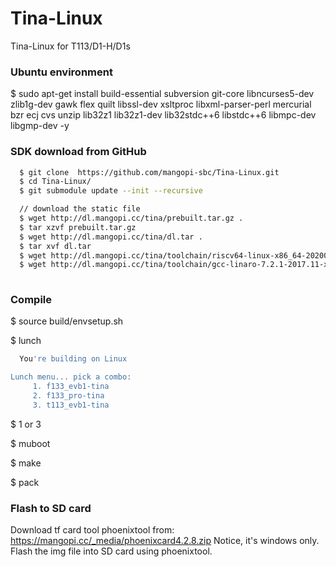 # Tina-Linux
Tina-Linux for T113/D1-H/D1s



### Ubuntu environment 
  $ sudo apt-get install build-essential subversion git-core libncurses5-dev zlib1g-dev gawk flex quilt libssl-dev xsltproc libxml-parser-perl mercurial bzr ecj cvs unzip lib32z1 lib32z1-dev lib32stdc++6 libstdc++6 libmpc-dev libgmp-dev -y

### SDK download from GitHub
``` sh
  $ git clone  https://github.com/mangopi-sbc/Tina-Linux.git
  $ cd Tina-Linux/
  $ git submodule update --init --recursive

  // download the static file
  $ wget http://dl.mangopi.cc/tina/prebuilt.tar.gz .
  $ tar xzvf prebuilt.tar.gz
  $ wget http://dl.mangopi.cc/tina/dl.tar .
  $ tar xvf dl.tar
  $ wget http://dl.mangopi.cc/tina/toolchain/riscv64-linux-x86_64-20200528.tar.xz -P ./lichee/brandy-2.0/tools/toolchain/
  $ wget http://dl.mangopi.cc/tina/toolchain/gcc-linaro-7.2.1-2017.11-x86_64_arm-linux-gnueabi.tar.xz -P ./lichee/brandy-2.0/tools/toolchain/
  
```

### Compile
  $ source build/envsetup.sh
  
  $ lunch
``` sh
  You're building on Linux

Lunch menu... pick a combo:
     1. f133_evb1-tina
     2. f133_pro-tina
     3. t113_evb1-tina
``` 
  $ 1 or 3
  
  $ muboot
  
  $ make
  
  $ pack
  
### Flash to SD card
  Download tf card tool phoenixtool from: https://mangopi.cc/_media/phoenixcard4.2.8.zip
  Notice, it's windows only. 
  Flash the img file into SD card using phoenixtool.

